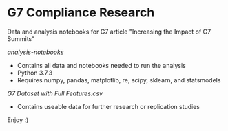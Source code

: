 # G7 Compliance Research
Data and analysis notebooks for G7 article "Increasing the Impact of G7 Summits"

*analysis-notebooks*
- Contains all data and notebooks needed to run the analysis
- Python 3.7.3
- Requires numpy, pandas, matplotlib, re, scipy, sklearn, and statsmodels

*G7 Dataset with Full Features.csv*
- Contains useable data for further research or replication studies

Enjoy :)
